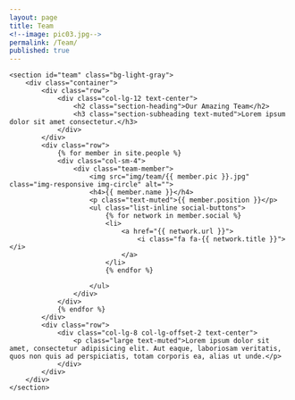 ```yaml
---
layout: page
title: Team
<!--image: pic03.jpg-->
permalink: /Team/
published: true
---
```


<!-- Team Section -->
    <section id="team" class="bg-light-gray">
        <div class="container">
            <div class="row">
                <div class="col-lg-12 text-center">
                    <h2 class="section-heading">Our Amazing Team</h2>
                    <h3 class="section-subheading text-muted">Lorem ipsum dolor sit amet consectetur.</h3>
                </div>
            </div>
            <div class="row">
                {% for member in site.people %}
                <div class="col-sm-4">
                    <div class="team-member">
                        <img src="img/team/{{ member.pic }}.jpg" class="img-responsive img-circle" alt="">
                        <h4>{{ member.name }}</h4>
                        <p class="text-muted">{{ member.position }}</p>
                        <ul class="list-inline social-buttons">
                            {% for network in member.social %}
                            <li>
                                <a href="{{ network.url }}">
                                    <i class="fa fa-{{ network.title }}"></i>
                                </a>
                            </li>
                            {% endfor %}

                        </ul>
                    </div>
                </div>
                {% endfor %}
            </div>
            <div class="row">
                <div class="col-lg-8 col-lg-offset-2 text-center">
                    <p class="large text-muted">Lorem ipsum dolor sit amet, consectetur adipisicing elit. Aut eaque, laboriosam veritatis, quos non quis ad perspiciatis, totam corporis ea, alias ut unde.</p>
                </div>
            </div>
        </div>
    </section>
    
    
